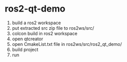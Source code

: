 # ros2-qt-demo
1. build a ros2 workspace
2. put extracted src zip file to ros2ws/src/
3. colcon build in ros2 workspace
4. open qtcreator
5. open CmakeList.txt file in ros2ws/src/ros2_qt_demo/
6. build project
7. run
